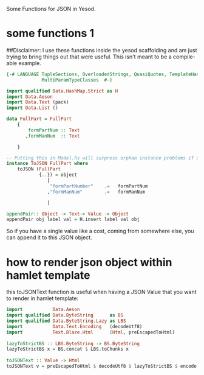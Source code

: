 Some Functions for JSON in Yesod.

# some functions 1

##Disclaimer: 
I use these functions inside the yesod scaffolding and am just trying to bring things out that were useful.  This isn't meant to be a compile-able example.

```haskell
{-# LANGUAGE TupleSections, OverloadedStrings, QuasiQuotes, TemplateHaskell, TypeFamilies, RecordWildCards,
             MultiParamTypeClasses  #-}

import qualified Data.HashMap.Strict as H
import Data.Aeson 
import Data.Text (pack)
import Data.List ()

data FullPart = FullPart 
    {  
        formPartNum :: Text
       ,formManNum  :: Text

    }

-- Putting this in Model.hs will surpress orphan instance problems if using scaffolding
instance ToJSON FullPart where
    toJSON (FullPart 
            {..}) = object
               [ 
                "formPartNumber"    .=   formPartNum
               ,"formManNum"        .=   formManNum       

               ]

appendPair:: Object -> Text-> Value -> Object
appendPair obj label val = H.insert label val obj 
``` 
So if you have a single value like a cost, coming from somewhere else, you can append it to this JSON object.

# how to render json object within hamlet template

this toJSONText function is useful when having a JSON Value that you want to render in hamlet template:

```haskell
import           Data.Aeson
import qualified Data.ByteString      as BS
import qualified Data.ByteString.Lazy as LBS
import           Data.Text.Encoding   (decodeUtf8)
import           Text.Blaze.Html      (Html, preEscapedToHtml)
 
lazyToStrictBS :: LBS.ByteString -> BS.ByteString
lazyToStrictBS x = BS.concat $ LBS.toChunks x
 
toJSONText :: Value -> Html
toJSONText v = preEscapedToHtml $ decodeUtf8 $ lazyToStrictBS $ encode $ v
``` 